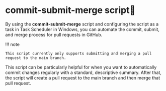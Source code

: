 # commit-submit-merge script🤖

By using the **commit-submit-merge** script and configuring the script as a task in Task Scheduler in Windows, you can automate the commit, submit, and merge process for pull requests in GitHub.

!!! note
    
    This script currently only supports submitting and merging a pull request to the main branch.

This script can be particularly helpful for when you want to automatically commit changes regularly with a standard, descriptive summary. After that, the script will create a pull request to the main branch and then merge that pull request.
